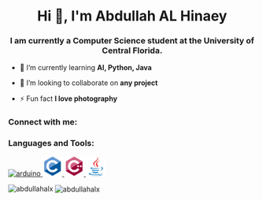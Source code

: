 <h1 align="center">Hi 👋, I'm Abdullah AL Hinaey</h1>
<h3 align="center">I am currently a Computer Science student at the University of Central Florida.</h3>

- 🌱 I’m currently learning **AI, Python, Java**

- 👯 I’m looking to collaborate on **any project**

- ⚡ Fun fact **I love photography**

<h3 align="left">Connect with me:</h3>
<p align="left">
</p>

<h3 align="left">Languages and Tools:</h3>
<p align="left"> <a href="https://www.arduino.cc/" target="_blank" rel="noreferrer"> <img src="https://cdn.worldvectorlogo.com/logos/arduino-1.svg" alt="arduino" width="40" height="40"/> </a> <a href="https://www.cprogramming.com/" target="_blank" rel="noreferrer"> <img src="https://raw.githubusercontent.com/devicons/devicon/master/icons/c/c-original.svg" alt="c" width="40" height="40"/> </a> <a href="https://www.w3schools.com/cpp/" target="_blank" rel="noreferrer"> <img src="https://raw.githubusercontent.com/devicons/devicon/master/icons/cplusplus/cplusplus-original.svg" alt="cplusplus" width="40" height="40"/> </a> <a href="https://www.java.com" target="_blank" rel="noreferrer"> <img src="https://raw.githubusercontent.com/devicons/devicon/master/icons/java/java-original.svg" alt="java" width="40" height="40"/> </a> </p>

<p><img align="left" src="https://github-readme-stats.vercel.app/api/top-langs?username=abdullahalx&show_icons=true&locale=en&layout=compact" alt="abdullahalx" /></p>

<p>&nbsp;<img align="center" src="https://github-readme-stats.vercel.app/api?username=abdullahalx&show_icons=true&locale=en" alt="abdullahalx" /></p>

